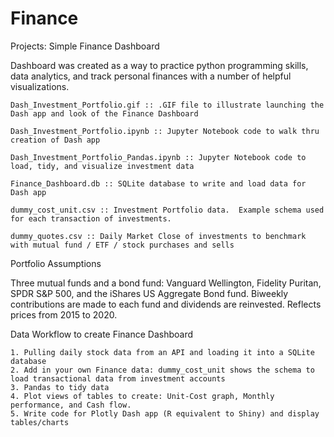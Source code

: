 # Finance

Projects: Simple Finance Dashboard

Dashboard was created as a way to practice python programming skills, data analytics, and track personal finances with a number of helpful visualizations.

 	Dash_Investment_Portfolio.gif :: .GIF file to illustrate launching the Dash app and look of the Finance Dashboard
    
	Dash_Investment_Portfolio.ipynb :: Jupyter Notebook code to walk thru creation of Dash app
    
	Dash_Investment_Portfolio_Pandas.ipynb :: Jupyter Notebook code to load, tidy, and visualize investment data
    
	Finance_Dashboard.db :: SQLite database to write and load data for Dash app
    
	dummy_cost_unit.csv :: Investment Portfolio data.  Example schema used for each transaction of investments.
    
	dummy_quotes.csv :: Daily Market Close of investments to benchmark with mutual fund / ETF / stock purchases and sells
    
Portfolio Assumptions    

Three mutual funds and a bond fund: Vanguard Wellington, Fidelity Puritan, SPDR S&P 500, and the iShares US Aggregate Bond fund.  Biweekly contributions are made to each fund and dividends are reinvested.  Reflects prices from 2015 to 2020.
    
Data Workflow to create Finance Dashboard

    1. Pulling daily stock data from an API and loading it into a SQLite database
    2. Add in your own Finance data: dummy_cost_unit shows the schema to load transactional data from investment accounts
    3. Pandas to tidy data
    4. Plot views of tables to create: Unit-Cost graph, Monthly performance, and Cash flow.
    5. Write code for Plotly Dash app (R equivalent to Shiny) and display tables/charts
